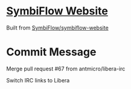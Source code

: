# [SymbiFlow Website](https://symbiflow.github.io)

Built from [SymbiFlow/symbiflow-website ](https://github.com/SymbiFlow/symbiflow-website/commit/0481ba660d3e64fcf3255fa773c11462674440e7)

# Commit Message

Merge pull request #67 from antmicro/libera-irc

Switch IRC links to Libera
